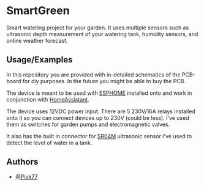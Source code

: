 
# SmartGreen

Smart watering project for your garden. It uses multiple sensors such as ultrasonic depth measurement of your watering tank, humidity sensors, and online weather forecast.


## Usage/Examples

In this repository you are provided with in-detailed schematics of the PCB-board for diy purposes. In the future you might be able to buy the PCB.

The device is meant to be used with [ESPHOME](https://esphome.io/) installed onto and work in conjunction with [HomeAssistant](https://www.home-assistant.io/).

The device uses 12VDC power input. There are 5 230V/16A relays installed onto it so you can connect devices up to 230V (could be less). I've used them as switches for garden pumps and electromagnetic valves.

It also has the built in connector for [SR04M](https://www.google.com/search?q=sr04m) ultrasonic sensor i've used to detect the level of water in a tank.
## Authors

- [@Pivk77](https://github.com/Pivk77)
